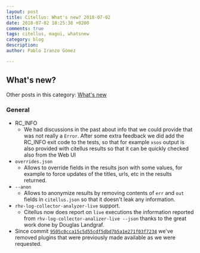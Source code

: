 ```yaml
---
layout: post
title: Citellus: What's new? 2018-07-02
date: 2018-07-02 18:25:38 +0200
comments: true
tags: citellus, magui, whatsnew
category: blog
description:
author: Pablo Iranzo Gómez

---
```


## What's new?

Other posts in this category: [What's new]({tag}whatsnew)

### General

- RC_INFO
    - We had discussions in the past about info that we could provide that was not really a `Error`. After some extra feedback we did add the RC_INFO exit code to the tests, so that for example `xsos` output is also provided with citellus results so that it can be quickly checked also from the Web UI
- `overrides.json`
    - Allows to override fields in the results json with some values, for example to force updates of the titles, urls, etc in the results returned.
- `--anon`
    - Allows to anonymize results by removing contents of `err` and `out` fields in `citellus.json` so that it doesn't leak any information.
- `rhv-log-collector-analyzer-live` support.
    - Citellus now does report on `live` executions the information reported from `rhv-log-collector-analizer-live --json` thanks to the great work done by Douglas Landgraf.
- Since commit [`9505c0cca15c5d55cdf5dbd7b5a1e271f03f7234`](https://github.com/citellusorg/citellus/commit/9505c0cca15c5d55cdf5dbd7b5a1e271f03f7234) we've removed plugins that were previously made available as we were requested.
